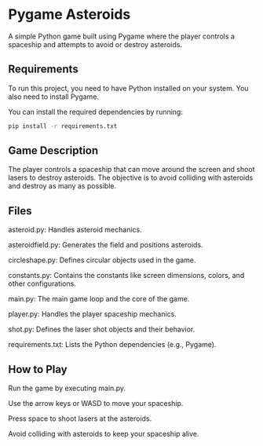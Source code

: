 # Pygame Asteroids

A simple Python game built using Pygame where the player controls a spaceship and attempts to avoid or destroy asteroids.

## Requirements

To run this project, you need to have Python installed on your system. You also need to install Pygame.

You can install the required dependencies by running:

```bash
pip install -r requirements.txt
```

## Game Description
The player controls a spaceship that can move around the screen and shoot lasers to destroy asteroids. The objective is to avoid colliding with asteroids and destroy as many as possible.

## Files
asteroid.py: Handles asteroid mechanics.

asteroidfield.py: Generates the field and positions asteroids.

circleshape.py: Defines circular objects used in the game.

constants.py: Contains the constants like screen dimensions, colors, and other configurations.

main.py: The main game loop and the core of the game.

player.py: Handles the player spaceship mechanics.

shot.py: Defines the laser shot objects and their behavior.

requirements.txt: Lists the Python dependencies (e.g., Pygame).

## How to Play
Run the game by executing main.py.

Use the arrow keys or WASD to move your spaceship.

Press space to shoot lasers at the asteroids.

Avoid colliding with asteroids to keep your spaceship alive.
